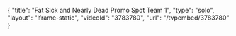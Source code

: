 {
    "title": "Fat Sick and Nearly Dead Promo Spot Team 1",
    "type": "solo",
    "layout": "iframe-static",
    "videoId": "3783780",
    "url": "\/tvpembed\/3783780"
}